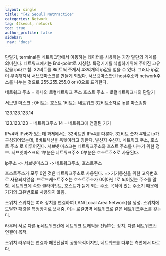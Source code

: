 ```yaml
---
layout: single
title: "[42 Seoul] NetPractice"
categories: Network
tag: 42seoul, network
toc: true
author_profile: false
sidebar:
 nav: "docs"
---
```


단말기, terminal은 네트워크망에서 이동하는 데이터를 사용하는 가장 말단의 기계를 의미한다. 네트워크에서는 End-point로 지칭함.
특정기기를 식별하기위해 주어진 고유값을 ip라고 함.
32비트를 8비트씩 쪼개서 43억개의 ip값을 얻을 수 있다.
그러나 ip값이 부족해져서 서브넷마스크를 만들게 되었다.
서브넷마스크란 host주소와 network주소를 나누는 것으로 255.255.255.0 or /0으로 표기한다.

네트워크 주소 = 하나의 로컬네트워크 주소
호스트 주소 = 로컬네트워크내의 단말기

서브넷 마스크 : 0비트는 호스트 1비트는 네트워크   32비트숫자로 ip를 마스킹함

123.123.123.14

123.123.123 = 네트워크주소
14 = 네트워크에 연결된 기기

IPv4와 IPv6가 있는데 과제에서는 32비트인 IPv4를 다룬다.
32비트 숫자 4개로 ip가 구성되어있는데,
8비트섹션을 옥텟이라고 칭한다.
발신자 수신자.
네트워크 주소, 호스트 주소 로 이루어진다.
서브넷 마스크는 네트워크주소와 호스트 주소를 나누기 위한 정보.
서브넷마스크의 1부분은 네트워크주소 0부분은 호스트주소로 사용된다.

ip주소  -> 서브넷마스크 -> 네트워크주소, 호스트주소

호스트주소가 모두 0인 것은 네트워크주소로 사용된다. => 기기통신을 위한 고유번호로 사용되지않음.
브로드캐스트주소는 호스트주소가 0이아닌 1로 되어있는 주소를 말함.
네트워크에 속한 클라이언트, 호스트가 듣게 되는 주소.
목적이 있는 주소기 때문에 기기의 고유번호로 사용되지 않음.

스위치
스위치는 여러 장치를 연결하여 LAN(Local Area Network)을 생성.
스위치에 도달한 패킷을 특정장치로 보내줌.
이는 로컬영역 네트워크로 같은 네트워크주소를 갖는다.

라우터
서로 다른 ip네트워크간에 네트워크 트래픽을 전달하는 장치.
다른 네트워크간 연결이 목적.

스위치 라우터는 연결과 패킷전달이 공통목적이지만,
네트워크를 다루는 측면에서 다르다.

